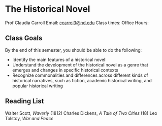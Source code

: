 # **The Historical Novel**
Prof Claudia Carroll
Email: ccarrol3@nd.edu
Class times:
Office Hours:

## Class Goals 

By the end of this semester, you should be able to do the following:
- Identify the main features of a historical novel
- Understand the development of the historical novel as a genre that emerges and changes in specific historical contexts
- Recognize commonalities and differences across different kinds of historical narratives, such as fiction, academic historical writing, and popular historical writing

## Reading List

Walter Scott, *Waverly* (1812)
Charles Dickens, *A Tale of Two Cities* (18)
Leo Tolstoy, *War and Peace*